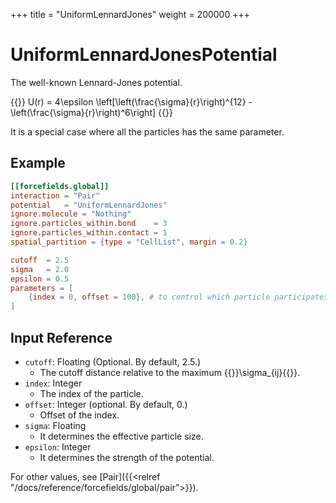 +++
title = "UniformLennardJones"
weight = 200000
+++

# UniformLennardJonesPotential

The well-known Lennard-Jones potential.

{{<katex display>}}
U(r) = 4\epsilon \left[\left(\frac{\sigma}{r}\right)^{12} - \left(\frac{\sigma}{r}\right)^6\right]
{{</katex>}}

It is a special case where all the particles has the same parameter.

## Example

```toml
[[forcefields.global]]
interaction = "Pair"
potential   = "UniformLennardJones"
ignore.molecule = "Nothing"
ignore.particles_within.bond    = 3
ignore.particles_within.contact = 1
spatial_partition = {type = "CellList", margin = 0.2}

cutoff  = 2.5
sigma   = 2.0
epsilon = 0.5
parameters = [
    {index = 0, offset = 100}, # to control which particle participates
]
```

## Input Reference

- `cutoff`: Floating (Optional. By default, 2.5.)
  - The cutoff distance relative to the maximum {{<katex>}}\sigma_{ij}{{</katex>}}.
- `index`: Integer
  - The index of the particle.
- `offset`: Integer (optional. By default, 0.)
  - Offset of the index.
- `sigma`: Floating
  - It determines the effective particle size.
- `epsilon`: Integer
  - It determines the strength of the potential.

For other values, see [Pair]({{<relref "/docs/reference/forcefields/global/pair">}}).
